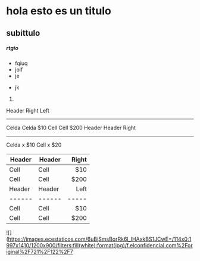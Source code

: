 # hola esto es un titulo
## subittulo
##### rtgio
- fqiuq
- joif
- je
* jk
1. 

Header Right Left
-------- -------- ------
Celda Celda $10
Cell Cell $200
Header Header Right
-------- ------ -----
Celda x $10
Cell x $20

| Header | Header | Right |
| ------ | ------ | -----: |
| Cell | Cell | $10 |
| Cell | Cell | $200 |
| Header | Header | Left |
| ------ | ------ | ----- |
| Cell | Cell | $10 |
| Cell | Cell | $200 |

![](https://images.ecestaticos.com/6uBjSmsBorRk6l_IHAxkBS1JCwE=/114x0:1997x1410/1200x900/filters:fill(white):format(jpg)/f.elconfidencial.com%2Foriginal%2F721%2F122%2F7



